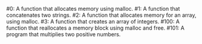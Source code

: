 #0: A function that allocates memory using malloc.
#1: A function that concatenates two strings.
#2: A function that allocates memory for an array, using malloc.
#3: A function that creates an array of integers.
#100: A function that reallocates a memory block using malloc and free.
#101: A program that multiplies two positive numbers.
